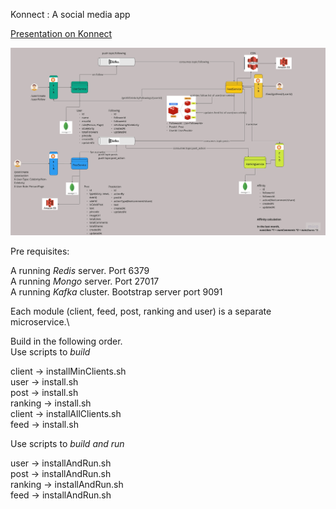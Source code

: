 Konnect : A social media app

[Presentation on Konnect](https://docs.google.com/presentation/d/1eB4AzLlFdBxkq7I2UY9-RCLlt3T_pPRQsHdVMDfRQ84/edit?usp=sharing)

![Alt](Konnect%20_%20A_Social_Media_App.jpeg)

Pre requisites:

A running *Redis* server. Port 6379\
A running *Mongo* server. Port 27017\
A running *Kafka* cluster. Bootstrap server port 9091


Each module (client, feed, post, ranking and user) is a separate microservice.\

Build in the following order.\
Use scripts to *build*

client -> installMinClients.sh\
user  -> install.sh\
post  -> install.sh\
ranking  -> install.sh\
client -> installAllClients.sh\
feed  -> install.sh

Use scripts to *build and run*

user  -> installAndRun.sh\
post  -> installAndRun.sh\
ranking  -> installAndRun.sh\
feed  -> installAndRun.sh

